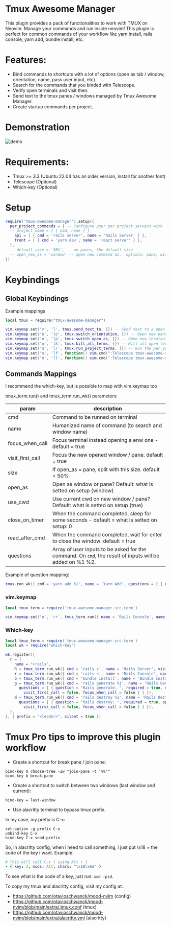 # Tmux Awesome Manager

This plugin provides a pack of functionalities to work with TMUX on Neovim. Manage your commands and run inside neovim!  This plugin is perfect
for common commands of your workflow like yarn install, rails console, yarn add, bundle install, etc.

# Features:

- Bind commands to shortcuts with a lot of options (open as tab / window, orientation, name, pass user input, etc).
- Search for the commands that you binded with Telescope.
- Verify open terminals and visit then.
- Send text to the tmux panes / windows managed by Tmux Awesome Manager.
- Create startup commands per project.

# Demonstration

![demo](demo.gif)

# Requirements:

- Tmux >= 3.3 (Ubuntu 22.04 has an older version, install for another font)
- Telescope (Optional)
- Which-key (Optional)

# Setup

```lua
require('tmux-awesome-manager').setup({
  per_project_commands = { -- Configure your per project servers with
  -- project name = { { cmd, name } }
    api = { { cmd = 'rails server', name = 'Rails Server' } },
    front = { { cmd = 'yarn dev', name = 'react server' } },
  },
  -- default_size = '30%', -- on panes, the default size
  -- open_new_as = 'window' -- open new command as.  options: pane, window.
})
```

# Keybindings

## Global Keybindings

Example mappings

```lua
local tmux = require("tmux-awesome-manager")

vim.keymap.set('v', 'l', tmux.send_text_to, {}) -- Send text to a open terminal?
vim.keymap.set('n', 'lo', tmux.switch_orientation, {}) -- Open new panes as vertical / horizontal?
vim.keymap.set('n', 'lp', tmux.switch_open_as, {}) -- Open new terminals as panes or windows?
vim.keymap.set('n', 'lk', tmux.kill_all_terms, {}) -- Kill all open terms.
vim.keymap.set('n', 'l!', tmux.run_project_terms, {}) -- Run the per project commands
vim.keymap.set('n', 'lf', function() vim.cmd(":Telescope tmux-awesome-manager list_terms") end, {}) -- List all terminals
vim.keymap.set('n', 'll', function() vim.cmd(":Telescope tmux-awesome-manager list_open_terms") end, {}) -- List open terminals
```

## Commands Mappings

I recommend the which-key, but is possible to map with vim.keymap too

tmux_term.run() and tmux_term.run_wk() parameters:

| param            | description                                                                                               |
|------------------|-----------------------------------------------------------------------------------------------------------|
| cmd              | Command to be runned on terminal                                                                          |
| name             | Humanized name of command (to search and window name)                                                     |
| focus_when_call  | Focus terminal instead opening a enw one - default = true                                                 |
| visit_first_call | Focus the new opened window / pane. default = true                                                        |
| size             | If open_as = pane, split with this size. default = 50%                                                    |
| open_as          | Open as window or pane? Default: what is setted on setup (window)                                         |
| use_cwd          | Use current cwd on new window / pane? Default: what is setted on setup (true)                             |
| close_on_timer   | When the command completed, sleep for some seconds - default = what is setted on setup: 0                 |
| read_after_cmd   | When the command completed, wait for enter to close the window. default = true                            |
| questions        | Array of user inputs to be asked for the command.  On `cmd`, the result of inputs will be added on %1 %2. |

Example of question mapping:

```lua
tmux.run_wk({ cmd = 'yarn add %1', name = 'Yarn Add', questions = { { question = 'package name: ', required = true } } })
```

### vim.keymap

```lua
local tmux_term = require('tmux-awesome-manager.src.term')

vim.keymap.set('n', 'rr', tmux_term.run({ name = 'Rails Console', name = 'console', open_as = 'pane' }), {}) -- Send text to a open terminal?
```

### Which-key
```lua
local tmux_term = require('tmux-awesome-manager.src.term')
local wk = require("which-key")

wk.register({
  r = {
    name = "+rails",
    R = tmux_term.run_wk({ cmd = 'rails s', name = 'Rails Server', visit_first_call = false, open_as = 'panel' }),
    r = tmux_term.run_wk({ cmd = 'rails s', name = 'Rails Console', open_as = 'window' }),
    b = tmux_term.run_wk({ cmd = 'bundle install', name = 'Bundle Install', open_as = 'pane', close_on_timer = 2, visit_first_call = false, focus_when_call = false }),
    g = tmux_term.run_wk({ cmd = 'rails generate %1', name = 'Rails Generate',
      questions = { { question = "Rails generate: ", required = true, open_as = 'pane', close_on_timer = 4,
        visit_first_call = false, focus_when_call = false } } }),
    d = tmux_term.run_wk({ cmd = 'rails destroy %1', name = 'Rails Destroy',
      questions = { { question = "Rails destroy: ", required = true, open_as = 'pane', close_on_timer = 4,
        visit_first_call = false, focus_when_call = false } } }),
  },
}, { prefix = "<leader>", silent = true })
```

# Tmux Pro tips to improve this plugin workflow

- Create a shortcut for break pane / join pane:

```tmux
bind-key m choose-tree -Zw "join-pane -t '%%'"
bind-key b break-pane
```

- Create a shortcut to switch between two windows (last window and current):
```tmux
bind-key = last-window
```

- Use alacritty terminal to bypass tmux prefix.

In my case, my prefix is C-x:

```
set-option -g prefix C-x
unbind-key C-x
bind-key C-x send-prefix
```

So, in alacritty config, when i need to call something, i just put \x18 + the code of the key i want.  Example:

```yaml
# This will call C-x j using Alt + j
- { key: J, mods: Alt, chars: "\x18\x6d" }
```

To see what is the code of a key, just run:
`xxd -psd`.

To copy my tmux and alacritty config, visit my config at:

- https://github.com/otavioschwanck/mood-nvim (config)
- https://github.com/otavioschwanck/mood-nvim/blob/main/extra/.tmux.conf (tmux)
- https://github.com/otavioschwanck/mood-nvim/blob/main/extra/alacritty.yml (alacritty)

